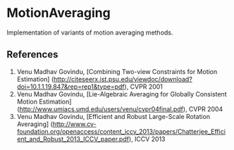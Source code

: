 # MotionAveraging
Implementation of variants of motion averaging methods.


## References

1. Venu Madhav Govindu, [Combining Two-view Constraints for Motion Estimation] (http://citeseerx.ist.psu.edu/viewdoc/download?doi=10.1.1.19.847&rep=rep1&type=pdf), CVPR 2001
2. Venu Madhav Govindu, [Lie-Algebraic Averaging for Globally Consistent Motion Estimation] (http://www.umiacs.umd.edu/users/venu/cvpr04final.pdf), CVPR 2004
3. Venu Madhav Govindu, [Efficient and Robust Large-Scale Rotation Averaging] (http://www.cv-foundation.org/openaccess/content_iccv_2013/papers/Chatterjee_Efficient_and_Robust_2013_ICCV_paper.pdf), ICCV 2013

